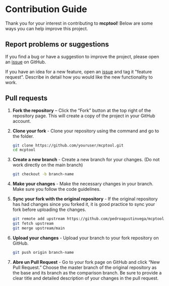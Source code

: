 # Contribution Guide

Thank you for your interest in contributing to **mcptool**! Below are some ways you can help improve this project.

## Report problems or suggestions

If you find a bug or have a suggestion to improve the project, please open an [issue](https://github.com/pedroagustinvega/mcptool/issues) on GitHub.

If you have an idea for a new feature, open an [issue](https://github.com/pedroagustinvega/mcptool/issues) and tag it "feature request". Describe in detail how you would like the new functionality to work.

## Pull requests

1. **Fork the repository** – Click the “Fork” button at the top right of the repository page. This will create a copy of the project in your GitHub account.

2. **Clone your fork** - Clone your repository using the command and go to the folder.

    ```sh
    git clone https://github.com/youruser/mcptool.git
    cd mcptool
    ```

3. **Create a new branch** - Create a new branch for your changes. (Do not work directly on the main branch)

    ```sh
    git checkout -b branch-name
    ```

4. **Make your changes** - Make the necessary changes in your branch. Make sure you follow the code guidelines.

5. **Sync your fork with the original repository** - If the original repository has had changes since you forked it, it is good practice to sync your fork before uploading the changes.

    ```sh
    git remote add upstream https://github.com/pedroagustinvega/mcptool.git
    git fetch upstream
    git merge upstream/main
    ```

6. **Upload your changes** - Upload your branch to your fork repository on GitHub.

    ```sh
    git push origin branch-name
    ```

7. **Abre un Pull Request** - Go to your fork page on GitHub and click “New Pull Request.” Choose the master branch of the original repository as the base and its branch as the comparison branch. Be sure to provide a clear title and detailed description of your changes in the pull request.

